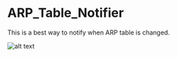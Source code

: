# ARP_Table_Notifier
This is a best way to notify when ARP table is changed.


![alt text](https://user-images.githubusercontent.com/33892020/52563672-5f545a80-2e17-11e9-8371-8e1d0e0cd13a.png)
